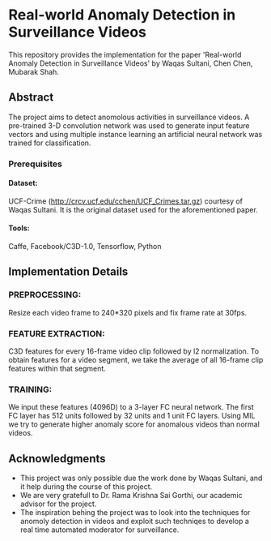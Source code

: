 # Real-world Anomaly Detection in Surveillance Videos

This repository provides the implementation for the paper 'Real-world Anomaly Detection in Surveillance Videos' by Waqas Sultani, Chen Chen, Mubarak Shah.

## Abstract

The project aims to detect anomolous activities in surveillance videos. A pre-trained 3-D convolution network was used to generate input feature vectors and using multiple instance learning an artificial neural network was trained for classification. 

### Prerequisites
#### Dataset: 
UCF-Crime (http://crcv.ucf.edu/cchen/UCF_Crimes.tar.gz) courtesy of
Waqas Sultani. It is the original dataset used for the aforementioned paper.
#### Tools:
Caffe,
Facebook/C3D-1.0,
Tensorflow,
Python

## Implementation Details
### PREPROCESSING:
Resize each video frame to 240*320 pixels and fix
frame rate at 30fps.
### FEATURE EXTRACTION:
C3D features for every 16-frame video clip
followed by l2 normalization. To obtain features
for a video segment, we take the average of all
16-frame clip features within that segment.
### TRAINING:
We input these features (4096D) to a 3-layer FC
neural network. The first FC layer has 512 units
followed by 32 units and 1 unit FC layers.
Using MIL we try to generate higher anomaly
score for anomalous videos than normal videos.

## Acknowledgments

* This project was only possible due the work done by Waqas Sultani, and it help during the course of this project.
* We are very gratefull to Dr. Rama Krishna Sai Gorthi, our academic advisor for the project.
* The inspiration behing the project was to look into the techniques for anomoly detection in videos and exploit such techniqes to develop a real time automated moderator for surveillance.
